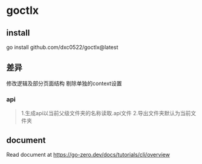 # goctlx

## install

go install github.com/dxc0522/goctlx@latest

## 差异
修改逻辑及部分页面结构
剔除单独的context设置

### api
> 1.生成api以当前父级文件夹的名称读取.api文件
> 2.导出文件夹默认为当前文件夹


## document

Read document at https://go-zero.dev/docs/tutorials/cli/overview
